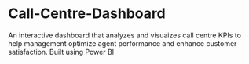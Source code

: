 # Call-Centre-Dashboard
An interactive dashboard that analyzes and visuaizes call centre KPIs to help management optimize agent performance and enhance customer satisfaction. Built using Power BI
